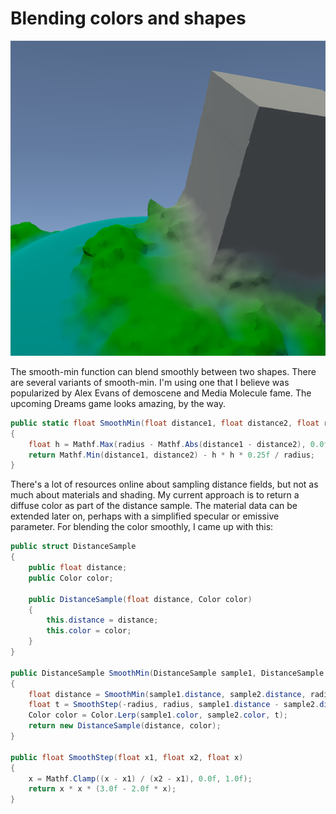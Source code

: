 # Blending colors and shapes

![Blending colors and shapes](smooth-min.png)

The smooth-min function can blend smoothly between two shapes.
There are several variants of smooth-min.
I'm using one that I believe was popularized by Alex Evans of demoscene and Media Molecule fame.
The upcoming Dreams game looks amazing, by the way.

```csharp
public static float SmoothMin(float distance1, float distance2, float radius)
{
    float h = Mathf.Max(radius - Mathf.Abs(distance1 - distance2), 0.0f);
    return Mathf.Min(distance1, distance2) - h * h * 0.25f / radius;
}
```

There's a lot of resources online about sampling distance fields,
but not as much about materials and shading.
My current approach is to return a diffuse color as part of the distance sample.
The material data can be extended later on,
perhaps with a simplified specular or emissive parameter.
For blending the color smoothly, I came up with this:

```csharp
public struct DistanceSample
{
    public float distance;
    public Color color;

    public DistanceSample(float distance, Color color)
    {
        this.distance = distance;
        this.color = color;
    }
}

public DistanceSample SmoothMin(DistanceSample sample1, DistanceSample sample2, float radius)
{
    float distance = SmoothMin(sample1.distance, sample2.distance, radius);
    float t = SmoothStep(-radius, radius, sample1.distance - sample2.distance);
    Color color = Color.Lerp(sample1.color, sample2.color, t);
    return new DistanceSample(distance, color);
}

public float SmoothStep(float x1, float x2, float x)
{
    x = Mathf.Clamp((x - x1) / (x2 - x1), 0.0f, 1.0f);
    return x * x * (3.0f - 2.0f * x);
}
```
